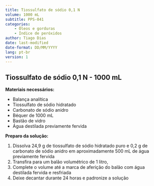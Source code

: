 ```yaml
---
title: Tiossulfato de sódio 0,1 N
volume: 1000 mL
subtitle: PPS-041
categories:
    - Óleos e gorduras
    - Índice de peróxidos
author: Tiago Dias
date: last-modified
date-format: DD/MM/YYYY
lang: pt-br
version: 1
---
```


## Tiossulfato de sódio 0,1 N - 1000 mL

**Materiais necessários:**

- Balança analítica
- Tiossulfato de sódio hidratado
- Carbonato de sódio anidro
- Béquer de 1000 mL
- Bastão de vidro
- Água destilada previamente fervida

**Preparo da solução:**

1. Dissolva 24,9 g de tiossulfato de sódio hidratado puro e 0,2 g de carbonato de sódio anidro em aproximadamente 500 mL de água previamente fervida
2. Transfira para um balão volumétrico de 1 litro,
3. Complete o volume até a marca de aferição do balão com água destilada fervida e resfriada
4. Deixe decantar durante 24 horas e padronize a solução
